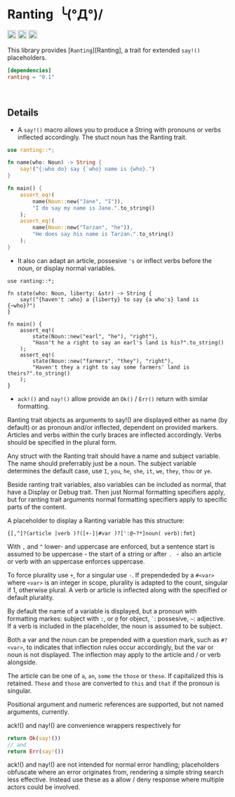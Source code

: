 Ranting&ensp;╰(°Д°)/
==========================

[<img alt="github" src="https://img.shields.io/badge/github-RoelKluin/ranting-8da0cb?style=for-the-badge&labelColor=555555&logo=github" height="20">](https://github.com/RoelKluin/ranting)
[<img alt="crates.io" src="https://img.shields.io/crates/v/ranting.svg?style=for-the-badge&color=fc8d62&logo=rust" height="20">](https://crates.io/crates/ranting)
[<img alt="docs.rs" src="https://img.shields.io/badge/docs.rs-ranting-66c2a5?style=for-the-badge&labelColor=555555&logo=docs.rs" height="20">](https://docs.rs/ranting/0.1.0/ranting/)

This library provides [`Ranting`][Ranting], a trait for extended `say!()` placeholders.

```toml
[dependencies]
ranting = "0.1"
```

<br>

## Details

- A `say!()` macro allows you to produce a String with pronouns or verbs inflected accordingly.
  The stuct noun has the Ranting trait. 

```rust
use ranting::*;

fn name(who: Noun) -> String {
    say!("{:who do} say {`who} name is {who}.")
}

fn main() {
    assert_eq!(
        name(Noun::new("Jane", "I")),
        "I do say my name is Jane.".to_string()
    );
    assert_eq!(
        name(Noun::new("Tarzan", "he")),
        "He does say his name is Tarzan.".to_string()
    );
}
```
- It also can adapt an article, possesive `'s` or inflect verbs before the noun, or display normal variables.

```
use ranting::*;

fn state(who: Noun, liberty: &str) -> String {
    say!("{haven't :who} a {liberty} to say {a who's} land is {~who}?")
}

fn main() {
    assert_eq!(
        state(Noun::new("earl", "he"), "right"),
        "Hasn't he a right to say an earl's land is his?".to_string()
    );
    assert_eq!(
        state(Noun::new("farmers", "they"), "right"),
        "Haven't they a right to say some farmers' land is theirs?".to_string()
    );
}
```

- `ack!()` and `nay!()` allow provide an `Ok()` / `Err()` return with similar formatting.



Ranting trait objects as arguments to say!() are displayed either as name (by default)
or as pronoun and/or inflected, dependent on provided markers. Articles and verbs
within the curly braces are inflected accordingly. Verbs should be specified in the
plural form.

Any struct with the Ranting trait should have a name and subject variable. The name
should preferrably just be a noun. The subject variable determines the default case,
use `I`, `you`, `he`, `she`, `it`, `we`, `they`, `thou` or `ye`.

Beside ranting trait variables, also variables can be included as normal, that have a
Display or Debug trait. Then just Normal formatting specifiers apply, but for ranting
trait arguments normal formatting specifiers apply to specific parts of the content.

A placeholder to display a Ranting variable has this structure:

`{[,^]?(article |verb )?([+-]|#var )?[':@~?*]noun( verb):fmt}`

With `,` and `^` lower- and uppercase are enforced, but a sentence start is assumed
to be uppercase - the start of a string or after `. ` - also an article or verb with
an uppercase enforces uppercase.

To force plurality use `+`, for a singular use `-`. If prependeded by a `#<var>` where
`<var>` is an integer in scope, plurality is adapted to the count, singular if 1,
otherwise plural. A verb or article is inflected along with the specified or default
plurality.

By default the name of a variable is displayed, but a pronoun with formatting markes:
subject with `:`, or `@` for object, `` ` ``: possesive, `~`: adjective. If a verb is
included in the placeholder, the noun is assumed to be subject.

Both a var and the noun can be prepended with a question mark, such as `#?<var>`,
to indicates that inflection rules occur accordingly, but the var or noun is not
displayed. The inflection may apply to the article and / or verb alongside.

The article can be one of `a`, `an`, `some` `the` `those` or `these`. If capitalized
this is retained. `These` and `those` are converted to `this` and `that` if the
pronoun is singular.

Positional argument and numeric references are supported, but not named arguments,
currently.

ack!() and nay!() are convenience wrappers respectively for 

```rust
return Ok(say!())
// and
return Err(say!())
```

ack!() and nay!() are not intended for normal error handling; placeholders obfuscate
where an error originates from, rendering a simple string search less effective.
Instead use these as a allow / deny response where multiple actors could be involved.
